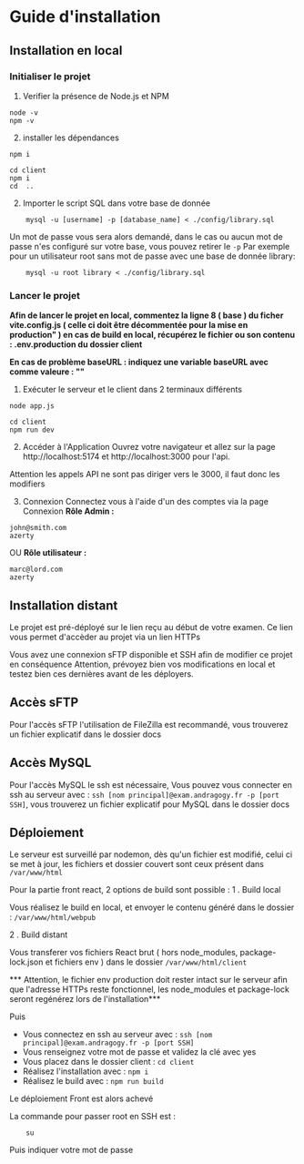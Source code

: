 # Guide d'installation

## Installation en local

### Initialiser le projet

1. Verifier la présence de Node.js et NPM
```shell
node -v
npm -v
```


2. installer les dépendances
```shell
npm i
```
```shell 
cd client
npm i
cd  ..
```

2. Importer le script SQL dans votre base de donnée
```shell
    mysql -u [username] -p [database_name] < ./config/library.sql
```
Un mot de passe vous sera alors demandé, dans le cas ou aucun mot de passe n'es configuré sur votre base, vous pouvez retirer le `-p`
Par exemple pour un utilisateur root sans mot de passe avec une base de donnée library:
```shell
    mysql -u root library < ./config/library.sql
```


### Lancer le projet


**Afin de lancer le projet en local, commentez la ligne 8 ( base ) du ficher vite.config.js ( celle ci doit être décommentée pour la mise en production" ) en cas de build en local, récupérez le fichier ou son contenu : .env.production du dossier client**

**En cas de problème baseURL : indiquez une variable baseURL avec comme valeure : ""** 

1. Exécuter le serveur et le client dans 2 terminaux différents
```shell
node app.js
```
```shell
cd client
npm run dev
```

2. Accéder à l'Application
Ouvrez votre navigateur et allez sur la page http://localhost:5174 et http://localhost:3000 pour l'api.

Attention les appels API ne sont pas diriger vers le 3000, il faut donc les modifiers

3. Connexion
Connectez vous à l'aide d'un des comptes via la page Connexion
**Rôle Admin :**
```
john@smith.com
azerty
```

OU
**Rôle utilisateur :**
```
marc@lord.com 
azerty
```

## Installation distant

Le projet est pré-déployé sur le lien reçu au début de votre examen.
Ce lien vous permet d'accèder au projet via un lien HTTPs

Vous avez une connexion sFTP disponible et SSH afin de modifier ce projet en conséquence
Attention, prévoyez bien vos modifications en local et testez bien ces dernières avant de les déployers.


## Accès sFTP

Pour l'accès sFTP l'utilisation de FileZilla est recommandé, vous trouverez un fichier explicatif dans le dossier docs

## Accès MySQL

Pour l'accès MySQL le ssh est nécessaire, Vous pouvez vous connecter en ssh au serveur avec : `ssh [nom principal]@exam.andragogy.fr -p [port SSH]`, vous trouverez un fichier explicatif pour MySQL dans le dossier docs

## Déploiement

Le serveur est surveillé par nodemon, dès qu'un fichier est modifié, celui ci se met à jour, les fichiers et dossier couvert sont ceux présent dans `/var/www/html`

Pour la partie front react, 2 options de build sont possible :
1 . Build local 

Vous réalisez le build en local, et envoyer le contenu généré dans le dossier : `/var/www/html/webpub`

2 . Build distant

Vous transferer vos fichiers React brut ( hors node_modules, package-lock.json et fichiers env ) dans le dossier `/var/www/html/client`

*** Attention, le fichier env production doit rester intact sur le serveur afin que l'adresse HTTPs reste fonctionnel, les node_modules et package-lock seront regénérez lors de l'installation***

Puis 
- Vous connectez en ssh au serveur avec : `ssh [nom principal]@exam.andragogy.fr -p [port SSH]`
- Vous renseignez votre mot de passe et validez la clé avec yes
- Vous placez dans le dossier client : `cd client`
- Réalisez l'installation avec : `npm i`
- Réalisez le build avec : `npm run build`

Le déploiement Front est alors achevé


La commande pour passer root en SSH est :
```shell
    su
```
Puis indiquer votre mot de passe